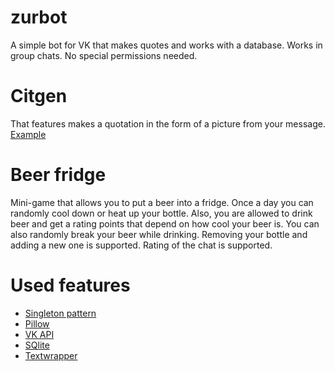 # zurbot
A simple bot for VK that makes quotes and works with a database. Works in group chats. No special permissions needed.
# Citgen
That features makes a quotation in the form of a picture from your message. [Example](https://vk.cc/c4YSGT)
# Beer fridge
Mini-game that allows you to put a beer into a fridge. Once a day you can randomly cool down or heat up your bottle. Also, you are allowed to drink beer and get a rating points that depend on how cool your beer is. You can also randomly break your beer while drinking. Removing your bottle and adding a new one is supported. Rating of the chat is supported.
# Used features
* [Singleton pattern](https://refactoring.guru/design-patterns/singleton)
* [Pillow](https://pillow.readthedocs.io/en/stable/index.html)
* [VK API](https://vk.com/dev/methods)
* [SQlite](https://www.sqlite.org/index.html)
* [Textwrapper](https://docs.python.org/3/library/textwrap.html)